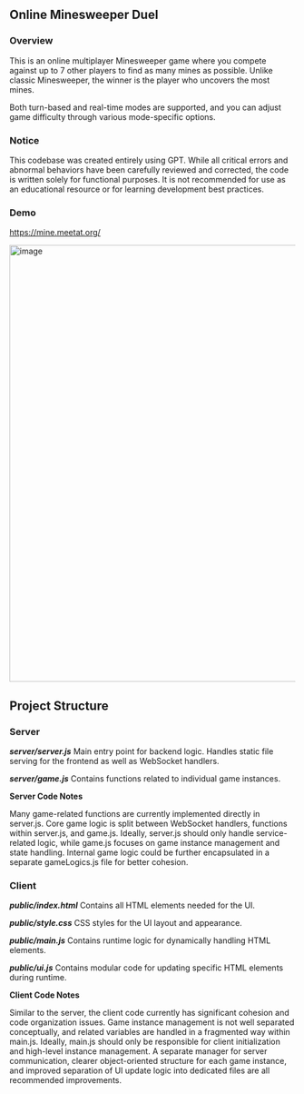 ## Online Minesweeper Duel

### Overview
This is an online multiplayer Minesweeper game where you compete against up to 7 other players to find as many mines as possible.
Unlike classic Minesweeper, the winner is the player who uncovers the most mines.

Both turn-based and real-time modes are supported, and you can adjust game difficulty through various mode-specific options.

### Notice
This codebase was created entirely using GPT.
While all critical errors and abnormal behaviors have been carefully reviewed and corrected, the code is written solely for functional purposes.
It is not recommended for use as an educational resource or for learning development best practices.

### Demo
https://mine.meetat.org/

<img width="997" height="769" alt="image" src="https://github.com/user-attachments/assets/aa7d090a-402f-4288-bda4-31a82748ec74" />


## Project Structure

### Server

***server/server.js***
Main entry point for backend logic.
Handles static file serving for the frontend as well as WebSocket handlers.

***server/game.js***
Contains functions related to individual game instances.

**Server Code Notes**

Many game-related functions are currently implemented directly in server.js.
Core game logic is split between WebSocket handlers, functions within server.js, and game.js.
Ideally, server.js should only handle service-related logic, while game.js focuses on game instance management and state handling. Internal game logic could be further encapsulated in a separate gameLogics.js file for better cohesion.

### Client

***public/index.html***
Contains all HTML elements needed for the UI.

***public/style.css***
CSS styles for the UI layout and appearance.

***public/main.js***
Contains runtime logic for dynamically handling HTML elements.

***public/ui.js***
Contains modular code for updating specific HTML elements during runtime.

**Client Code Notes**

Similar to the server, the client code currently has significant cohesion and code organization issues.
Game instance management is not well separated conceptually, and related variables are handled in a fragmented way within main.js.
Ideally, main.js should only be responsible for client initialization and high-level instance management.
A separate manager for server communication, clearer object-oriented structure for each game instance, and improved separation of UI update logic into dedicated files are all recommended improvements.
